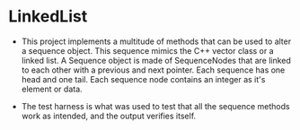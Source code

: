 # LinkedList

* This project implements a multitude of methods that can be used to
  alter a sequence object. This sequence mimics the C++ vector class or a linked list. 
  A Sequence object is made of SequenceNodes that are linked to each other with a previous 
  and next pointer. Each sequence has one head and one tail. Each sequence node contains an 
  integer as it's element or data.
  
* The test harness is what was used to test that all the sequence methods work as intended, 
  and the output verifies itself. 

